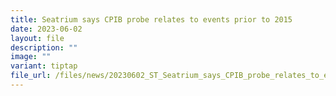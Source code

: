 ```yaml
---
title: Seatrium says CPIB probe relates to events prior to 2015
date: 2023-06-02
layout: file
description: ""
image: ""
variant: tiptap
file_url: /files/news/20230602_ST_Seatrium_says_CPIB_probe_relates_to_events_prior_to_2015.pdf
---
```

